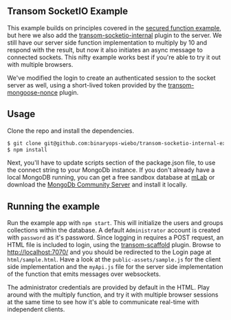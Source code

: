## Transom SocketIO Example

This example builds on principles covered in the [secured function example](https://github.com/binaryops-wiebo/transom-functions-secured-example), but here
we also add the [transom-socketio-internal](https://github.com/transomjs/transom-socketio-internal) plugin to the server. We still have our server side function implementation to multiply by 10 and respond with the result, but now it also initiates an async message to connected sockets. This nifty example works best if you're able to try it out with multiple browsers.

We've modified the login to create an authenticated session to the socket server as well, using a short-lived token provided by the [transom-mongoose-nonce](https://github.com/transomjs/transom-mongoose-nonce) plugin.

## Usage
Clone the repo and install the dependencies.
```bash
$ git clone git@github.com:binaryops-wiebo/transom-socketio-internal-example.git
$ npm install
```

Next, you'll have to update scripts section of the package.json file, to use the connect string to your MongoDb instance. If you don't already have a local MongoDB running, you can get a free sandbox database at [mLab](https://www.mlab.com) or download the [MongoDb Community Server](https://www.mongodb.com/download-center#community) and install it locally.

## Running the example
Run the example app with `npm start`. This will initialize the users and groups collections within the database. A default `Administrator` account is created with `password` as it's password.
Since logging in requires a POST request, an HTML file is included to login, using the [transom-scaffold](https://github.com/transomjs/transom-scaffold) plugin. Browse to [http://localhost:7070/](http://localhost:7070/) and you should be redirected to the Login page at `html/sample.html`.
Have a look at the `public-assets/sample.js` for the client side implementation and the `myApi.js` file for the  server side implementation of the function that emits messages over websockets.

The administrator credentials are provided by default in the HTML. Play around with the multiply function, and try it with multiple browser sessions at the same time to see how it's able to communicate real-time with independent clients.
